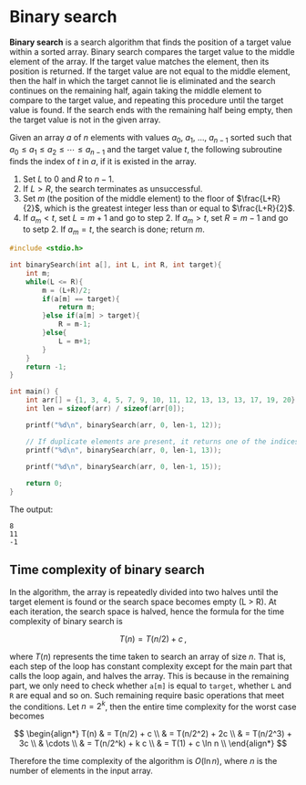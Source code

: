 # Binary search

**Binary search** is a search algorithm that finds the position of a target value within a sorted array. Binary search compares the target value to the middle element of the array. If the target value matches the element, then its position is returned. If the target value are not equal to the middle element, then the half in which the target cannot lie is eliminated and the search continues on the remaining half, again taking the middle element to compare to the target value, and repeating this procedure until the target value is found. If the search ends with the remaining half being empty, then the target value is not in the given array.

Given an array $a$ of $n$ elements with values $a_0$, $a_1$, $\ldots$, $a_{n-1}$ sorted such that 
$a_0 \le a_1 \le a_2 \le \cdots \le a_{n-1}$ and the target value $t$, the following subroutine finds the index of $t$ in $a$, if it is existed in the array.

1. Set $L$ to $0$ and $R$ to $n-1$.
2. If $L > R$, the search terminates as unsuccessful.
3. Set $m$ (the position of the middle element) to the floor of $\frac{L+R}{2}$, which is the greatest integer less than or equal to $\frac{L+R}{2}$.
4. If $a_{m} < t$, set $L = m+1$ and go to step 2.
   If $a_{m} > t$, set $R = m-1$ and go to setp 2.
   If $a_{m} = t$, the search is done; return $m$.

```C
#include <stdio.h>

int binarySearch(int a[], int L, int R, int target){
    int m;
    while(L <= R){
        m = (L+R)/2;
        if(a[m] == target){
            return m;
        }else if(a[m] > target){
            R = m-1;
        }else{
            L = m+1;
        }
    }
    return -1;
}

int main() {
    int arr[] = {1, 3, 4, 5, 7, 9, 10, 11, 12, 13, 13, 13, 17, 19, 20};
    int len = sizeof(arr) / sizeof(arr[0]);

    printf("%d\n", binarySearch(arr, 0, len-1, 12));

    // If duplicate elements are present, it returns one of the indices.
    printf("%d\n", binarySearch(arr, 0, len-1, 13));

    printf("%d\n", binarySearch(arr, 0, len-1, 15));
    
    return 0;
}
```
The output:
```
8
11
-1
```

## Time complexity of binary search


In the algorithm, the array is repeatedly divided into two halves until the target element is found or the search space becomes empty (L > R). At each iteration, the search space is halved, hence the formula for the time complexity of binary search is 

$$T(n) = T(n/2) + c\,,$$

where $T(n)$ represents the time taken to search an array of size $n$. That is, each step of the loop has constant complexity except for the main part that calls the loop again, and halves the array. This is because in the remaining part, we only need to check whether `a[m]` is equal to `target`, whether `L` and `R` are equal and so on. Such remaining require basic operations that meet the conditions. Let $n=2^k$, then the entire time complexity for the worst case becomes 

$$
\begin{align*}
T(n) & = T(n/2) + c \\
& = T(n/2^2) + 2c \\
& = T(n/2^3) + 3c \\
& \cdots \\
& = T(n/2^k) + k c \\
& = T(1) + c \ln n \\
\end{align*}
$$

Therefore the time complexity of the algorithm is $O(\ln n)$, where $n$ is the number of elements in the input array. 
